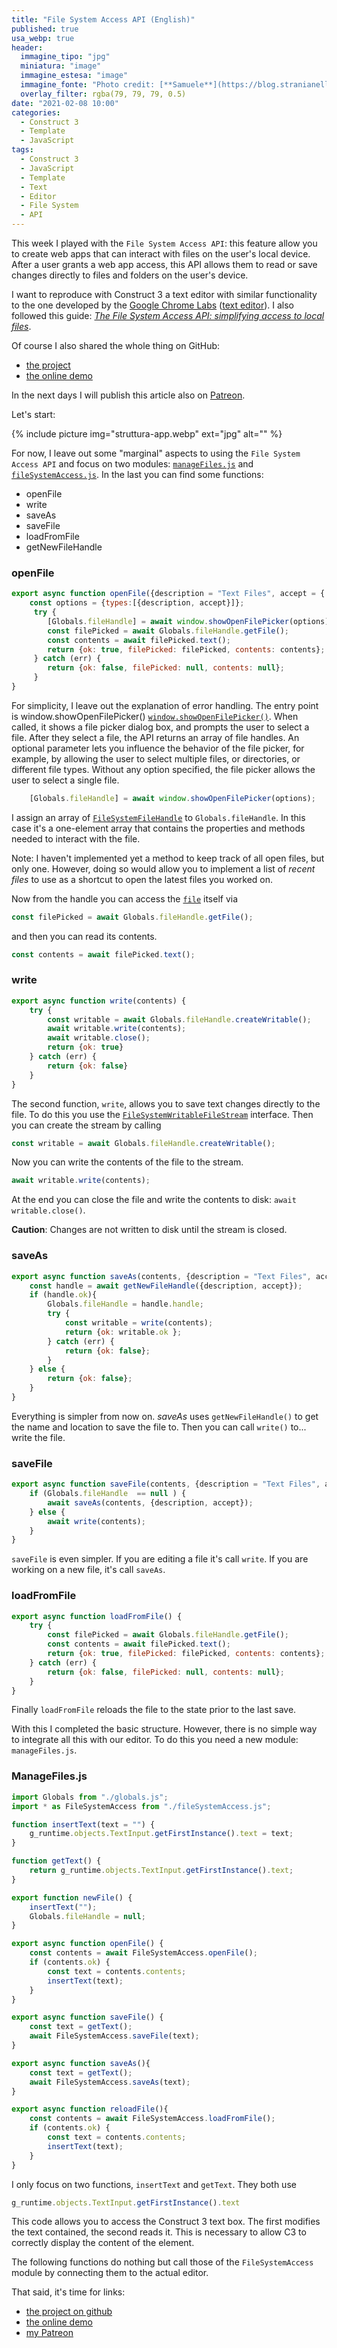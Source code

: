 ```yaml
---
title: "File System Access API (English)"
published: true
usa_webp: true
header:
  immagine_tipo: "jpg"
  miniatura: "image"
  immagine_estesa: "image"
  immagine_fonte: "Photo credit: [**Samuele**](https://blog.stranianelli.com/)"
  overlay_filter: rgba(79, 79, 79, 0.5)
date: "2021-02-08 10:00"
categories:
  - Construct 3
  - Template
  - JavaScript
tags:
  - Construct 3
  - JavaScript
  - Template
  - Text
  - Editor
  - File System
  - API
---
```


This week I played with the `File System Access API`: this feature allow you to create web apps that can interact with files on the user's local device. After a user grants a web app access, this API allows them to read or save changes directly to files and folders on the user's device.

I want to reproduce with Construct 3 a text editor with similar functionality to the one developed by the [Google Chrome Labs](https://github.com/GoogleChromeLabs) ([text editor](https://googlechromelabs.github.io/text-editor/)). I also followed this guide: _[The File System Access API: simplifying access to local files](https://web.dev/file-system-access/)_.

Of course I also shared the whole thing on GitHub:
- [the project](https://github.com/el3um4s/construct-demo)
- [the online demo](https://c3demo.stranianelli.com/javascript/008-text-editor/demo/)

In the next days I will publish this article also on [Patreon](https://www.patreon.com/el3um4s).

Let's start:

{% include picture img="struttura-app.webp" ext="jpg" alt="" %}

For now, I leave out some "marginal" aspects to using the `File System Access API` and focus on two modules: [`manageFiles.js`](https://github.com/el3um4s/construct-demo/blob/master/javascript/008-text-editor/source/files/scripts/managefiles.js) and [`fileSystemAccess.js`](https://github.com/el3um4s/construct-demo/blob/master/javascript/008-text-editor/source/files/scripts/filesystemaccess.js). In the last you can find some functions:

- openFile
- write
- saveAs
- saveFile
- loadFromFile
- getNewFileHandle

### openFile

```js
export async function openFile({description = "Text Files", accept = {'text/plain': ['.txt', '.md']}} = {}) {
	const options = {types:[{description, accept}]};
	 try {
	 	[Globals.fileHandle] = await window.showOpenFilePicker(options);
		const filePicked = await Globals.fileHandle.getFile();
		const contents = await filePicked.text();
		return {ok: true, filePicked: filePicked, contents: contents};
	 } catch (err) {
		return {ok: false, filePicked: null, contents: null};
	 }
}
```

For simplicity, I leave out the explanation of error handling. The entry point is window.showOpenFilePicker() [`window.showOpenFilePicker()`](https://wicg.github.io/file-system-access/#api-showopenfilepicker). When called, it shows a file picker dialog box, and prompts the user to select a file. After they select a file, the API returns an array of file handles. An optional parameter lets you influence the behavior of the file picker, for example, by allowing the user to select multiple files, or directories, or different file types. Without any option specified, the file picker allows the user to select a single file. 

```js
	[Globals.fileHandle] = await window.showOpenFilePicker(options);
```

I assign an array of [`FileSystemFileHandle`](https://wicg.github.io/file-system-access/#filesystemfilehandle) to `Globals.fileHandle`. In this case it's a one-element array that contains the properties and methods needed to interact with the file.

Note: I haven't implemented yet a method to keep track of all open files, but only one. However, doing so would allow you to implement a list of _recent files_ to use as a shortcut to open the latest files you worked on.

Now from the handle you can access the [`file`](https://w3c.github.io/FileAPI/) itself via

```js
const filePicked = await Globals.fileHandle.getFile();
```

and then you can read its contents.

```js
const contents = await filePicked.text();
```

### write

```js
export async function write(contents) {
	try {
		const writable = await Globals.fileHandle.createWritable();
		await writable.write(contents);
		await writable.close();
		return {ok: true}
	} catch (err) {
		return {ok: false}
	}	
}
```

The second function, `write`, allows you to save text changes directly to the file. To do this you use the [`FileSystemWritableFileStream`](https://wicg.github.io/file-system-access/#api-filesystemwritablefilestream) interface. Then you can create the stream by calling

```js
const writable = await Globals.fileHandle.createWritable();
```

Now you can write the contents of the file to the stream.

```js
await writable.write(contents);
```

At the end you can close the file and write the contents to disk: `await writable.close()`.

**Caution**: Changes are not written to disk until the stream is closed.

### saveAs

```js
export async function saveAs(contents, {description = "Text Files", accept = {'text/plain': ['.txt', '.md']}} = {} ) {
	const handle = await getNewFileHandle({description, accept});
	if (handle.ok){
		Globals.fileHandle = handle.handle;
		try {
			const writable = write(contents);
			return {ok: writable.ok };
		} catch (err) {
			return {ok: false};
		}
	} else {
		return {ok: false};
	}
}
```

Everything is simpler from now on. _saveAs_ uses `getNewFileHandle()` to get the name and location to save the file to. Then you can call `write()` to... write the file.

### saveFile

```js
export async function saveFile(contents, {description = "Text Files", accept = {'text/plain': ['.txt', '.md']}} = {} ) {
	if (Globals.fileHandle  == null ) {
		await saveAs(contents, {description, accept});
	} else {
		await write(contents);
	}
}
```

`saveFile` is even simpler. If you are editing a file it's call `write`. If you are working on a new file, it's call `saveAs`. 

### loadFromFile

```js
export async function loadFromFile() {
	try {
		const filePicked = await Globals.fileHandle.getFile();
		const contents = await filePicked.text();
		return {ok: true, filePicked: filePicked, contents: contents};
	} catch (err) {
		return {ok: false, filePicked: null, contents: null};
	}
}
```

Finally `loadFromFile` reloads the file to the state prior to the last save.

With this I completed the basic structure. However, there is no simple way to integrate all this with our editor. To do this you need a new module: `manageFiles.js`.

### ManageFiles.js

```js
import Globals from "./globals.js";
import * as FileSystemAccess from "./fileSystemAccess.js";

function insertText(text = "") {
	g_runtime.objects.TextInput.getFirstInstance().text = text;
}

function getText() {
	return g_runtime.objects.TextInput.getFirstInstance().text;
}

export function newFile() {
	insertText("");
	Globals.fileHandle = null;
}

export async function openFile() {
	const contents = await FileSystemAccess.openFile();
	if (contents.ok) { 
		const text = contents.contents;
		insertText(text);
	}
}

export async function saveFile() {
	const text = getText();
	await FileSystemAccess.saveFile(text);
}

export async function saveAs(){
	const text = getText();
	await FileSystemAccess.saveAs(text);
}

export async function reloadFile(){
	const contents = await FileSystemAccess.loadFromFile();
	if (contents.ok) { 
		const text = contents.contents;
		insertText(text);
	}
}
```

I only focus on two functions, `insertText` and `getText`. They both use 

```js
g_runtime.objects.TextInput.getFirstInstance().text
```

This code allows you to access the Construct 3 text box. The first modifies the text contained, the second reads it. This is necessary to allow C3 to correctly display the content of the element.

The following functions do nothing but call those of the `FileSystemAccess` module by connecting them to the actual editor.


That said, it's time for links:

- [the project on github](https://github.com/el3um4s/construct-demo)
- [the online demo](https://c3demo.stranianelli.com/javascript/007-youtube/demo/)
- [my Patreon](https://www.patreon.com/el3um4s)
